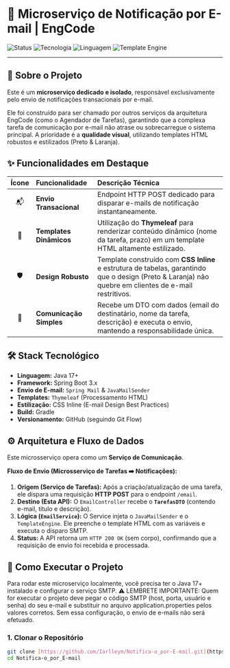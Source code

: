 # 📧 Microserviço de Notificação por E-mail | EngCode

![Status](https://img.shields.io/badge/Status-Conclu%C3%ADdo-brightgreen?style=for-the-badge)
![Tecnologia](https://img.shields.io/badge/Spring%20Boot-3.x-blue?style=for-the-badge&logo=springboot)
![Linguagem](https://img.shields.io/badge/Java-17+-orange?style=for-the-badge&logo=java)
![Template Engine](https://img.shields.io/badge/Thymeleaf-Elegante-005F0F?style=for-the-badge&logo=thymeleaf)

---

## 🎯 Sobre o Projeto

Este é um **microserviço dedicado e isolado**, responsável exclusivamente pelo envio de notificações transacionais por e-mail.

Ele foi construído para ser chamado por outros serviços da arquitetura EngCode (como o Agendador de Tarefas), garantindo que a complexa tarefa de comunicação por e-mail não atrase ou sobrecarregue o sistema principal. A prioridade é a **qualidade visual**, utilizando templates HTML robustos e estilizados (Preto & Laranja).

## ✨ Funcionalidades em Destaque

| Ícone | Funcionalidade | Descrição Técnica |
| :---: | :--- | :--- |
| 📬 | **Envio Transacional** | Endpoint HTTP POST dedicado para disparar e-mails de notificação instantaneamente. |
| 🎨 | **Templates Dinâmicos** | Utilização do **Thymeleaf** para renderizar conteúdo dinâmico (nome da tarefa, prazo) em um template HTML altamente estilizado. |
| 🛡️ | **Design Robusto** | Template construído com **CSS Inline** e estrutura de tabelas, garantindo que o design (Preto & Laranja) não quebre em clientes de e-mail restritivos. |
| 🔗 | **Comunicação Simples** | Recebe um DTO com dados (email do destinatário, nome da tarefa, descrição) e executa o envio, mantendo a responsabilidade única. |

## 🛠️ Stack Tecnológico

* **Linguagem:** Java 17+
* **Framework:** Spring Boot 3.x
* **Envio de E-mail:** `Spring Mail` & `JavaMailSender`
* **Templates:** `Thymeleaf` (Processamento HTML)
* **Estilização:** CSS Inline (E-mail Design Best Practices)
* **Build:** Gradle
* **Versionamento:** GitHub (seguindo Git Flow)

## ⚙️ Arquitetura e Fluxo de Dados

Este microsserviço opera como um **Serviço de Comunicação**.

**Fluxo de Envio (Microsserviço de Tarefas ➡️ Notificações):**

1.  **Origem (Serviço de Tarefas):** Após a criação/atualização de uma tarefa, ele dispara uma requisição **HTTP POST** para o endpoint `/email`.
2.  **Destino (Esta API):** O `EmailController` recebe o **`TarefasDTO`** (contendo e-mail, título e descrição).
3.  **Lógica (`EmailService`):** O Service injeta o `JavaMailSender` e o `TemplateEngine`. Ele preenche o template HTML com as variáveis e executa o disparo SMTP.
4.  **Status:** A API retorna um `HTTP 200 OK` (sem corpo), confirmando que a requisição de envio foi recebida e processada.

## 🚀 Como Executar o Projeto

Para rodar este microserviço localmente, você precisa ter o Java 17+ instalado e configurar o serviço SMTP.
⚠️ LEMBRETE IMPORTANTE: Quem for executar o projeto deve pegar o código SMTP (host, porta, usuário e senha) do seu e-mail e substituir no arquivo application.properties pelos valores corretos. Sem essa configuração, o envio de e-mails não será efetuado.


### 1. Clonar o Repositório

```bash
git clone [https://github.com/Iarlleym/Notifica-o_por-E-mail.git](https://github.com/Iarlleym/Notifica-o_por-E-mail.git)
cd Notifica-o_por_E-mail
